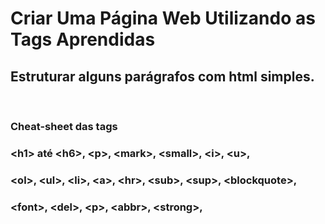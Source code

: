 # Criar Uma Página Web Utilizando as Tags Aprendidas

## Estruturar alguns parágrafos com html simples.

<br/>

### Cheat-sheet das tags 
### **\<h1> até \<h6>, \<p>, \<mark>, \<small>, \<i>, \<u>,**
### **\<ol>, \<ul>, \<li>, \<a>, \<hr>, \<sub>, \<sup>, \<blockquote>,**
### **\<font>, \<del>, \<p>, \<abbr>, \<strong>,** 
